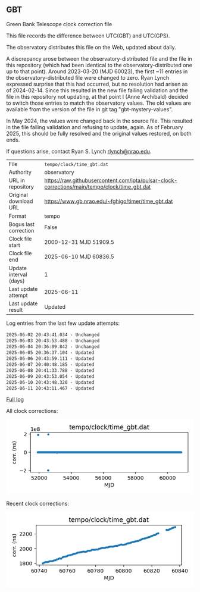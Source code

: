 
## GBT

Green Bank Telescope clock correction file

This file records the difference between UTC(GBT) and UTC(GPS).

The observatory distributes this file on the Web, updated about daily.

A discrepancy arose between the observatory-distributed file and the
file in this repository (which had been identical to the 
observatory-distributed one up to that point). Around 
2023-03-20 (MJD 60023), the first ~11 entries in the 
observatory-distributed file were changed to zero.
Ryan Lynch expressed surprise that this had occurred, but no
resolution had arisen as of 2024-02-14. Since this resulted in
the new file failing validation and the file in this repository
not updating, at that point I (Anne Archibald) decided to
switch those entries to match the observatory values. The old values
are available from the version of the file in git tag 
"gbt-mystery-values".

In May 2024, the values were changed back in the source file.
This resulted in the file failing validation and refusing to update,
again. As of February 2025, this should be fully resolved and the
original values restored, on both ends.

If questions arise, contact Ryan S. Lynch <rlynch@nrao.edu>.

|     |     |
|:--- |:--- |
| File | `tempo/clock/time_gbt.dat` |
| Authority | observatory |
| URL in repository | <https://raw.githubusercontent.com/ipta/pulsar-clock-corrections/main/tempo/clock/time_gbt.dat> |
| Original download URL | <https://www.gb.nrao.edu/~fghigo/timer/time_gbt.dat> |
| Format | tempo |
| Bogus last correction | False |
| Clock file start | 2000-12-31 MJD 51909.5 |
| Clock file end | 2025-06-10 MJD 60836.5 |
| Update interval (days) | 1 |
| Last update attempt | 2025-06-11 |
| Last update result | Updated |

Log entries from the last few update attempts:
```
2025-06-02 20:43:41.034 - Unchanged
2025-06-03 20:43:53.488 - Unchanged
2025-06-04 20:36:09.842 - Unchanged
2025-06-05 20:36:37.104 - Updated
2025-06-06 20:43:59.111 - Updated
2025-06-07 20:40:48.185 - Updated
2025-06-08 20:41:33.788 - Updated
2025-06-09 20:43:53.054 - Updated
2025-06-10 20:43:48.320 - Updated
2025-06-11 20:43:11.467 - Updated
```
[Full log](https://raw.githubusercontent.com/ipta/pulsar-clock-corrections/main/log/tempo/clock/time_gbt.dat.log)


All clock corrections:

![plot of all clock corrections](time_gbt.dat.png "All corrections")

Recent clock corrections:

![plot of recent clock corrections](time_gbt.dat.short.png "Recent corrections")

